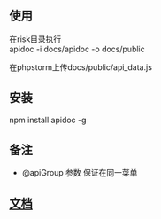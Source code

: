 ## 使用
在risk目录执行  
apidoc -i docs/apidoc -o docs/public

在phpstorm上传docs/public/api_data.js

## 安装
npm install apidoc -g

## 备注
- @apiGroup 参数 保证在同一菜单

## [文档](https://apidocjs.com/)
